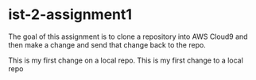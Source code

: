 # ist-2-assignment1

The goal of this assignment is to clone a repository into AWS Cloud9 and then make a change and send that change back to the repo.

This is my first change on a local repo.
This is my first change to a local repo
